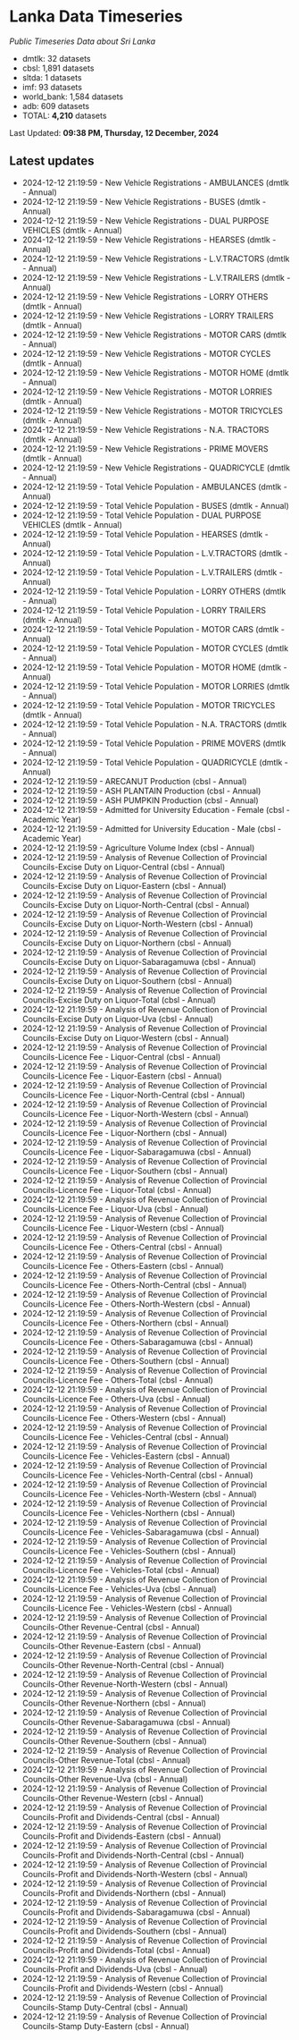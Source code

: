 # Lanka Data Timeseries
*Public Timeseries Data about Sri Lanka*

* dmtlk: 32 datasets
* cbsl: 1,891 datasets
* sltda: 1 datasets
* imf: 93 datasets
* world_bank: 1,584 datasets
* adb: 609 datasets
* TOTAL: **4,210** datasets

Last Updated: **09:38 PM, Thursday, 12 December, 2024**

## Latest updates

* 2024-12-12 21:19:59 - New Vehicle Registrations - AMBULANCES (dmtlk - Annual)
* 2024-12-12 21:19:59 - New Vehicle Registrations - BUSES (dmtlk - Annual)
* 2024-12-12 21:19:59 - New Vehicle Registrations - DUAL PURPOSE VEHICLES (dmtlk - Annual)
* 2024-12-12 21:19:59 - New Vehicle Registrations - HEARSES (dmtlk - Annual)
* 2024-12-12 21:19:59 - New Vehicle Registrations - L.V.TRACTORS (dmtlk - Annual)
* 2024-12-12 21:19:59 - New Vehicle Registrations - L.V.TRAILERS (dmtlk - Annual)
* 2024-12-12 21:19:59 - New Vehicle Registrations - LORRY OTHERS (dmtlk - Annual)
* 2024-12-12 21:19:59 - New Vehicle Registrations - LORRY TRAILERS (dmtlk - Annual)
* 2024-12-12 21:19:59 - New Vehicle Registrations - MOTOR CARS (dmtlk - Annual)
* 2024-12-12 21:19:59 - New Vehicle Registrations - MOTOR CYCLES (dmtlk - Annual)
* 2024-12-12 21:19:59 - New Vehicle Registrations - MOTOR HOME (dmtlk - Annual)
* 2024-12-12 21:19:59 - New Vehicle Registrations - MOTOR LORRIES (dmtlk - Annual)
* 2024-12-12 21:19:59 - New Vehicle Registrations - MOTOR TRICYCLES (dmtlk - Annual)
* 2024-12-12 21:19:59 - New Vehicle Registrations - N.A. TRACTORS (dmtlk - Annual)
* 2024-12-12 21:19:59 - New Vehicle Registrations - PRIME MOVERS (dmtlk - Annual)
* 2024-12-12 21:19:59 - New Vehicle Registrations - QUADRICYCLE (dmtlk - Annual)
* 2024-12-12 21:19:59 - Total Vehicle Population - AMBULANCES (dmtlk - Annual)
* 2024-12-12 21:19:59 - Total Vehicle Population - BUSES (dmtlk - Annual)
* 2024-12-12 21:19:59 - Total Vehicle Population - DUAL PURPOSE VEHICLES (dmtlk - Annual)
* 2024-12-12 21:19:59 - Total Vehicle Population - HEARSES (dmtlk - Annual)
* 2024-12-12 21:19:59 - Total Vehicle Population - L.V.TRACTORS (dmtlk - Annual)
* 2024-12-12 21:19:59 - Total Vehicle Population - L.V.TRAILERS (dmtlk - Annual)
* 2024-12-12 21:19:59 - Total Vehicle Population - LORRY OTHERS (dmtlk - Annual)
* 2024-12-12 21:19:59 - Total Vehicle Population - LORRY TRAILERS (dmtlk - Annual)
* 2024-12-12 21:19:59 - Total Vehicle Population - MOTOR CARS (dmtlk - Annual)
* 2024-12-12 21:19:59 - Total Vehicle Population - MOTOR CYCLES (dmtlk - Annual)
* 2024-12-12 21:19:59 - Total Vehicle Population - MOTOR HOME (dmtlk - Annual)
* 2024-12-12 21:19:59 - Total Vehicle Population - MOTOR LORRIES (dmtlk - Annual)
* 2024-12-12 21:19:59 - Total Vehicle Population - MOTOR TRICYCLES (dmtlk - Annual)
* 2024-12-12 21:19:59 - Total Vehicle Population - N.A. TRACTORS (dmtlk - Annual)
* 2024-12-12 21:19:59 - Total Vehicle Population - PRIME MOVERS (dmtlk - Annual)
* 2024-12-12 21:19:59 - Total Vehicle Population - QUADRICYCLE (dmtlk - Annual)
* 2024-12-12 21:19:59 - ARECANUT Production (cbsl - Annual)
* 2024-12-12 21:19:59 - ASH PLANTAIN Production (cbsl - Annual)
* 2024-12-12 21:19:59 - ASH PUMPKIN Production (cbsl - Annual)
* 2024-12-12 21:19:59 - Admitted for University Education - Female (cbsl - Academic Year)
* 2024-12-12 21:19:59 - Admitted for University Education - Male (cbsl - Academic Year)
* 2024-12-12 21:19:59 - Agriculture Volume Index (cbsl - Annual)
* 2024-12-12 21:19:59 - Analysis of Revenue Collection of Provincial Councils-Excise Duty on Liquor-Central (cbsl - Annual)
* 2024-12-12 21:19:59 - Analysis of Revenue Collection of Provincial Councils-Excise Duty on Liquor-Eastern (cbsl - Annual)
* 2024-12-12 21:19:59 - Analysis of Revenue Collection of Provincial Councils-Excise Duty on Liquor-North-Central (cbsl - Annual)
* 2024-12-12 21:19:59 - Analysis of Revenue Collection of Provincial Councils-Excise Duty on Liquor-North-Western (cbsl - Annual)
* 2024-12-12 21:19:59 - Analysis of Revenue Collection of Provincial Councils-Excise Duty on Liquor-Northern (cbsl - Annual)
* 2024-12-12 21:19:59 - Analysis of Revenue Collection of Provincial Councils-Excise Duty on Liquor-Sabaragamuwa (cbsl - Annual)
* 2024-12-12 21:19:59 - Analysis of Revenue Collection of Provincial Councils-Excise Duty on Liquor-Southern (cbsl - Annual)
* 2024-12-12 21:19:59 - Analysis of Revenue Collection of Provincial Councils-Excise Duty on Liquor-Total (cbsl - Annual)
* 2024-12-12 21:19:59 - Analysis of Revenue Collection of Provincial Councils-Excise Duty on Liquor-Uva (cbsl - Annual)
* 2024-12-12 21:19:59 - Analysis of Revenue Collection of Provincial Councils-Excise Duty on Liquor-Western (cbsl - Annual)
* 2024-12-12 21:19:59 - Analysis of Revenue Collection of Provincial Councils-Licence Fee - Liquor-Central (cbsl - Annual)
* 2024-12-12 21:19:59 - Analysis of Revenue Collection of Provincial Councils-Licence Fee - Liquor-Eastern (cbsl - Annual)
* 2024-12-12 21:19:59 - Analysis of Revenue Collection of Provincial Councils-Licence Fee - Liquor-North-Central (cbsl - Annual)
* 2024-12-12 21:19:59 - Analysis of Revenue Collection of Provincial Councils-Licence Fee - Liquor-North-Western (cbsl - Annual)
* 2024-12-12 21:19:59 - Analysis of Revenue Collection of Provincial Councils-Licence Fee - Liquor-Northern (cbsl - Annual)
* 2024-12-12 21:19:59 - Analysis of Revenue Collection of Provincial Councils-Licence Fee - Liquor-Sabaragamuwa (cbsl - Annual)
* 2024-12-12 21:19:59 - Analysis of Revenue Collection of Provincial Councils-Licence Fee - Liquor-Southern (cbsl - Annual)
* 2024-12-12 21:19:59 - Analysis of Revenue Collection of Provincial Councils-Licence Fee - Liquor-Total (cbsl - Annual)
* 2024-12-12 21:19:59 - Analysis of Revenue Collection of Provincial Councils-Licence Fee - Liquor-Uva (cbsl - Annual)
* 2024-12-12 21:19:59 - Analysis of Revenue Collection of Provincial Councils-Licence Fee - Liquor-Western (cbsl - Annual)
* 2024-12-12 21:19:59 - Analysis of Revenue Collection of Provincial Councils-Licence Fee - Others-Central (cbsl - Annual)
* 2024-12-12 21:19:59 - Analysis of Revenue Collection of Provincial Councils-Licence Fee - Others-Eastern (cbsl - Annual)
* 2024-12-12 21:19:59 - Analysis of Revenue Collection of Provincial Councils-Licence Fee - Others-North-Central (cbsl - Annual)
* 2024-12-12 21:19:59 - Analysis of Revenue Collection of Provincial Councils-Licence Fee - Others-North-Western (cbsl - Annual)
* 2024-12-12 21:19:59 - Analysis of Revenue Collection of Provincial Councils-Licence Fee - Others-Northern (cbsl - Annual)
* 2024-12-12 21:19:59 - Analysis of Revenue Collection of Provincial Councils-Licence Fee - Others-Sabaragamuwa (cbsl - Annual)
* 2024-12-12 21:19:59 - Analysis of Revenue Collection of Provincial Councils-Licence Fee - Others-Southern (cbsl - Annual)
* 2024-12-12 21:19:59 - Analysis of Revenue Collection of Provincial Councils-Licence Fee - Others-Total (cbsl - Annual)
* 2024-12-12 21:19:59 - Analysis of Revenue Collection of Provincial Councils-Licence Fee - Others-Uva (cbsl - Annual)
* 2024-12-12 21:19:59 - Analysis of Revenue Collection of Provincial Councils-Licence Fee - Others-Western (cbsl - Annual)
* 2024-12-12 21:19:59 - Analysis of Revenue Collection of Provincial Councils-Licence Fee - Vehicles-Central (cbsl - Annual)
* 2024-12-12 21:19:59 - Analysis of Revenue Collection of Provincial Councils-Licence Fee - Vehicles-Eastern (cbsl - Annual)
* 2024-12-12 21:19:59 - Analysis of Revenue Collection of Provincial Councils-Licence Fee - Vehicles-North-Central (cbsl - Annual)
* 2024-12-12 21:19:59 - Analysis of Revenue Collection of Provincial Councils-Licence Fee - Vehicles-North-Western (cbsl - Annual)
* 2024-12-12 21:19:59 - Analysis of Revenue Collection of Provincial Councils-Licence Fee - Vehicles-Northern (cbsl - Annual)
* 2024-12-12 21:19:59 - Analysis of Revenue Collection of Provincial Councils-Licence Fee - Vehicles-Sabaragamuwa (cbsl - Annual)
* 2024-12-12 21:19:59 - Analysis of Revenue Collection of Provincial Councils-Licence Fee - Vehicles-Southern (cbsl - Annual)
* 2024-12-12 21:19:59 - Analysis of Revenue Collection of Provincial Councils-Licence Fee - Vehicles-Total (cbsl - Annual)
* 2024-12-12 21:19:59 - Analysis of Revenue Collection of Provincial Councils-Licence Fee - Vehicles-Uva (cbsl - Annual)
* 2024-12-12 21:19:59 - Analysis of Revenue Collection of Provincial Councils-Licence Fee - Vehicles-Western (cbsl - Annual)
* 2024-12-12 21:19:59 - Analysis of Revenue Collection of Provincial Councils-Other Revenue-Central (cbsl - Annual)
* 2024-12-12 21:19:59 - Analysis of Revenue Collection of Provincial Councils-Other Revenue-Eastern (cbsl - Annual)
* 2024-12-12 21:19:59 - Analysis of Revenue Collection of Provincial Councils-Other Revenue-North-Central (cbsl - Annual)
* 2024-12-12 21:19:59 - Analysis of Revenue Collection of Provincial Councils-Other Revenue-North-Western (cbsl - Annual)
* 2024-12-12 21:19:59 - Analysis of Revenue Collection of Provincial Councils-Other Revenue-Northern (cbsl - Annual)
* 2024-12-12 21:19:59 - Analysis of Revenue Collection of Provincial Councils-Other Revenue-Sabaragamuwa (cbsl - Annual)
* 2024-12-12 21:19:59 - Analysis of Revenue Collection of Provincial Councils-Other Revenue-Southern (cbsl - Annual)
* 2024-12-12 21:19:59 - Analysis of Revenue Collection of Provincial Councils-Other Revenue-Total (cbsl - Annual)
* 2024-12-12 21:19:59 - Analysis of Revenue Collection of Provincial Councils-Other Revenue-Uva (cbsl - Annual)
* 2024-12-12 21:19:59 - Analysis of Revenue Collection of Provincial Councils-Other Revenue-Western (cbsl - Annual)
* 2024-12-12 21:19:59 - Analysis of Revenue Collection of Provincial Councils-Profit and Dividends-Central (cbsl - Annual)
* 2024-12-12 21:19:59 - Analysis of Revenue Collection of Provincial Councils-Profit and Dividends-Eastern (cbsl - Annual)
* 2024-12-12 21:19:59 - Analysis of Revenue Collection of Provincial Councils-Profit and Dividends-North-Central (cbsl - Annual)
* 2024-12-12 21:19:59 - Analysis of Revenue Collection of Provincial Councils-Profit and Dividends-North-Western (cbsl - Annual)
* 2024-12-12 21:19:59 - Analysis of Revenue Collection of Provincial Councils-Profit and Dividends-Northern (cbsl - Annual)
* 2024-12-12 21:19:59 - Analysis of Revenue Collection of Provincial Councils-Profit and Dividends-Sabaragamuwa (cbsl - Annual)
* 2024-12-12 21:19:59 - Analysis of Revenue Collection of Provincial Councils-Profit and Dividends-Southern (cbsl - Annual)
* 2024-12-12 21:19:59 - Analysis of Revenue Collection of Provincial Councils-Profit and Dividends-Total (cbsl - Annual)
* 2024-12-12 21:19:59 - Analysis of Revenue Collection of Provincial Councils-Profit and Dividends-Uva (cbsl - Annual)
* 2024-12-12 21:19:59 - Analysis of Revenue Collection of Provincial Councils-Profit and Dividends-Western (cbsl - Annual)
* 2024-12-12 21:19:59 - Analysis of Revenue Collection of Provincial Councils-Stamp Duty-Central (cbsl - Annual)
* 2024-12-12 21:19:59 - Analysis of Revenue Collection of Provincial Councils-Stamp Duty-Eastern (cbsl - Annual)